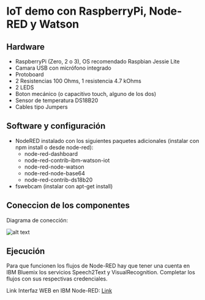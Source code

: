 # IoT demo con RaspberryPi, Node-RED y Watson

## Hardware
* RaspberryPi (Zero, 2 o 3), OS recomendado Raspbian Jessie Lite
* Camara USB con micrófono integrado
* Protoboard
* 2 Resistencias 100 Ohms, 1 resistencia 4.7 kOhms
* 2 LEDS
* Boton mecánico (o capacitivo touch, alguno de los dos)
* Sensor de temperatura DS18B20
* Cables tipo Jumpers


## Software y configuración
* NodeRED instalado con los siguientes paquetes adicionales (instalar con npm install o desde node-red):
    * node-red-dashboard
    * node-red-contrib-ibm-watson-iot
    * node-red-node-watson
    * node-red-node-base64
    * node-red-contrib-ds18b20
* fswebcam (instalar con apt-get install)

## Coneccion de los componentes
Diagrama de conección:

![alt text][s1]

## Ejecución
Para que funcionen los flujos de Node-RED hay que tener una cuenta en IBM Bluemix los servicios Speech2Text y VisualRecognition. Completar los flujos con sus respectivas credenciales.

Link Interfaz WEB en IBM Node-RED: [Link](https://demoiot-meetup.mybluemix.net/ui)


[s1]: https://raw.githubusercontent.com/charlielito/demoIoT/master/Meetup_webinar.png "S"
